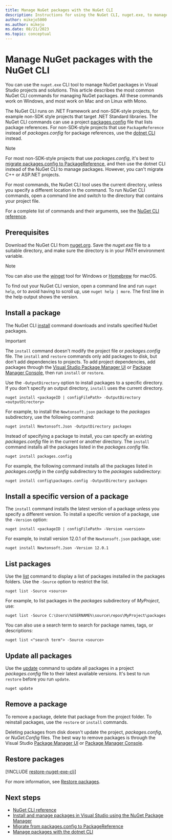 ```yaml
---
title: Manage NuGet packages with the NuGet CLI
description: Instructions for using the NuGet CLI, nuget.exe, to manage NuGet packages.
author: mikejo5000
ms.author: mikejo
ms.date: 08/21/2023
ms.topic: conceptual
---
```


# Manage NuGet packages with the NuGet CLI

You can use the `nuget.exe` CLI tool to manage NuGet packages in Visual Studio projects and solutions. This article describes the most common NuGet CLI commands for managing NuGet packages. All these commands work on Windows, and most work on Mac and on Linux with Mono. 

The NuGet CLI runs on .NET Framework and non-SDK-style projects, for example non-SDK style projects that target .NET Standard libraries. The NuGet CLI commands can use a project [packages.config](../reference/packages-config.md) file that lists package references. For non-SDK-style projects that use `PackageReference` instead of *packages.config* for package references, use the [dotnet CLI](install-use-packages-dotnet-cli.md) instead.

> [!NOTE]
> For most non-SDK-style projects that use *packages.config*, it's best to [migrate packages.config to PackageReference](migrate-packages-config-to-package-reference.md), and then use the dotnet CLI instead of the NuGet CLI to manage packages. However, you can't migrate C++ or ASP.NET projects.

For most commands, the NuGet CLI tool uses the current directory, unless you specify a different location in the command. To run NuGet CLI commands, open a command line and switch to the directory that contains your project file.

For a complete list of commands and their arguments, see the [NuGet CLI reference](../reference/nuget-exe-cli-reference.md).

## Prerequisites

Download the NuGet CLI from [nuget.org](https://dist.nuget.org/win-x86-commandline/latest/nuget.exe). Save the *nuget.exe* file to a suitable directory, and make sure the directory is in your PATH environment variable.

> [!NOTE]
> You can also use the [winget](/windows/package-manager/winget) tool for Windows or [Homebrew](https://brew.sh/) for macOS.

To find out your NuGet CLI version, open a command line and run `nuget help`, or to avoid having to scroll up, use `nuget help | more`. The first line in the help output shows the version.

## Install a package

The NuGet CLI [install](../reference/cli-reference/cli-ref-install.md) command downloads and installs specified NuGet packages.

> [!IMPORTANT]
> The `install` command doesn't modify the project file or *packages.config* file. The `install` and `restore` commands only add packages to disk, but don't add dependencies to projects. To add project dependencies, add packages through the [Visual Studio Package Manager UI](install-use-packages-visual-studio.md) or [Package Manager Console](install-use-packages-powershell.md), then run `install` or `restore`.

Use the `-OutputDirectory` option to install packages to a specific directory. If you don't specify an output directory, `install` uses the current directory.

```cli
nuget install <packageID | configFilePath> -OutputDirectory <outputDirectory>
```

For example, to install the `Newtonsoft.json` package to the *packages* subdirectory, use the following command:

```cli
nuget install Newtonsoft.Json -OutputDirectory packages
```

Instead of specifying a package to install, you can specify an existing *packages.config* file in the current or another directory. The `install` command installs all the packages listed in the *packages.config* file.

```cli
nuget install packages.config
```

For example, the following command installs all the packages listed in *packages.config* in the *config* subdirectory to the *packages* subdirectory:

```cli
nuget install config\packages.config -OutputDirectory packages

```

## Install a specific version of a package

The `install` command installs the latest version of a package unless you specify a different version. To install a specific version of a package, use the `-Version` option:

```cli
nuget install <packageID | configFilePath> -Version <version>
```

For example, to install version 12.0.1 of the `Newtonsoft.json` package, use:

```cli
nuget install Newtonsoft.Json -Version 12.0.1
```

## List packages

Use the [list](../reference/cli-reference/cli-ref-list.md) command to display a list of packages installed in the packages folders. Use the `-Source` option to restrict the list.

```cli
nuget list -Source <source>
```

For example, to list packages in the *packages* subdirectory of *MyProject*, use:

```cli
nuget list -Source C:\Users\%USERNAME%\source\repos\MyProject\packages
```

You can also use a search term to search for package names, tags, or descriptions:

```cli
nuget list <"search term"> -Source <source>
```

## Update all packages

Use the [update](../reference/cli-reference/cli-ref-update.md) command to update all packages in a project *packages.config* file to their latest available versions. It's best to run `restore` before you run `update`.

```cli
nuget update
```

## Remove a package

To remove a package, delete that package from the project folder. To reinstall packages, use the `restore` or `install` commands.

Deleting packages from disk doesn't update the project, *packages.config*, or *NuGet.Config* files. The best way to remove packages is through the Visual Studio [Package Manager UI](install-use-packages-visual-studio.md) or [Package Manager Console](install-use-packages-powershell.md).

## Restore packages

[!INCLUDE [restore-nuget-exe-cli](includes/restore-nuget-exe-cli.md)]

For more information, see [Restore packages](package-restore.md).

## Next steps

- [NuGet CLI reference](../reference/nuget-exe-cli-reference.md)
- [Install and manage packages in Visual Studio using the NuGet Package Manager](install-use-packages-visual-studio.md)
- [Migrate from packages.config to PackageReference](migrate-packages-config-to-package-reference.md)
- [Manage packages with the dotnet CLI](install-use-packages-dotnet-cli.md)
